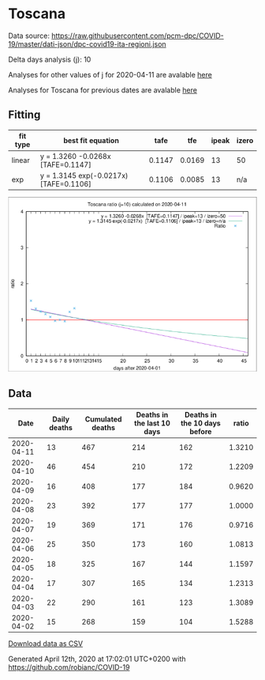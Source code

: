 # Toscana

Data source: https://raw.githubusercontent.com/pcm-dpc/COVID-19/master/dati-json/dpc-covid19-ita-regioni.json

Delta days analysis (j): 10

Analyses for other values of j for 2020-04-11 are avalable [here](../2020-04-11/README.md)

Analyses for Toscana for previous dates are avalable [here](../README.md)

## Fitting 
|fit type|best fit equation|tafe|tfe|ipeak|izero|
|-------|-----|--------|------|---|---|
|linear|y = 1.3260 -0.0268x  [TAFE=0.1147]|0.1147|0.0169|13|50|
|exp|y = 1.3145 exp(-0.0217x)  [TAFE=0.1106]|0.1106|0.0085|13|n/a|

![Plot](COVID-19_toscana_j10_2020-04-11.png)

## Data
|Date|Daily deaths|Cumulated deaths|Deaths in the last 10 days|Deaths in the 10 days before|ratio|
|----|----------|-----------|-------|--------------------|-----|
|2020-04-11|13|467|214|162|1.3210|
|2020-04-10|46|454|210|172|1.2209|
|2020-04-09|16|408|177|184|0.9620|
|2020-04-08|23|392|177|177|1.0000|
|2020-04-07|19|369|171|176|0.9716|
|2020-04-06|25|350|173|160|1.0813|
|2020-04-05|18|325|167|144|1.1597|
|2020-04-04|17|307|165|134|1.2313|
|2020-04-03|22|290|161|123|1.3089|
|2020-04-02|15|268|159|104|1.5288|

[Download data as CSV](COVID-19_toscana_j10_2020-04-11.csv)

Generated April 12th, 2020 at 17:02:01 UTC+0200 with https://github.com/robianc/COVID-19
